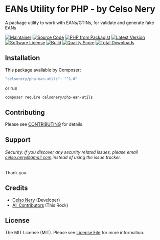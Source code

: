 # EANs Utility for PHP - by Celso Nery
A package utility to work with EANs/GTINs, for validate and generate fake EANs

[![Maintainer](http://img.shields.io/badge/maintainer-@celsonery-blue.svg?style=flat-square)](https://twitter.com/celsonery)
[![Source Code](http://img.shields.io/badge/source-celsonery/php-ean-utils-blue.svg?style=flat-square)](https://github.com/celsonery/php-ean-utils)
[![PHP from Packagist](https://img.shields.io/packagist/php-v/celsonery/php-ean-utils.svg?style=flat-square)](https://packagist.org/packages/celsonery/php-ean-utils)
[![Latest Version](https://img.shields.io/github/release/celsonery/php-ean-utils.svg?style=flat-square)](https://github.com/celsonery/php-ean-utils/releases)
[![Software License](https://img.shields.io/badge/license-MIT-brightgreen.svg?style=flat-square)](LICENSE)
[![Build](https://img.shields.io/scrutinizer/build/g/celsonery/php-ean-utils.svg?style=flat-square)](https://scrutinizer-ci.com/g/celsonery/php-ean-utils)
[![Quality Score](https://img.shields.io/scrutinizer/g/celsonery/php-ean-utils.svg?style=flat-square)](https://scrutinizer-ci.com/g/celsonery/php-ean-utils)
[![Total Downloads](https://img.shields.io/packagist/dt/celsonery/php-ean-utils.svg?style=flat-square)](https://packagist.org/packages/ccelsonery/php-ean-utils)

## Installation

This package available by Composer:

```bash
"celsonery/php-ean-utils": "^1.0"
```

or run

```bash
composer require celsonery/php-ean-utils
```



## Contributing

Please see [CONTRIBUTING](CONTRIBUTING.md) for details.

## Support

###### Security: If you discover any security related issues, please email celso.nery@gmail.com instead of using the issue tracker.

Thank you

## Credits

- [Celso Nery](https://github.com/celsonery) (Developer)
- [All Contributors](https://github.com/celsonery/php-ean-utils/contributors) (This Rock)

## License

The MIT License (MIT). Please see [License File](LICENSE) for more information.
